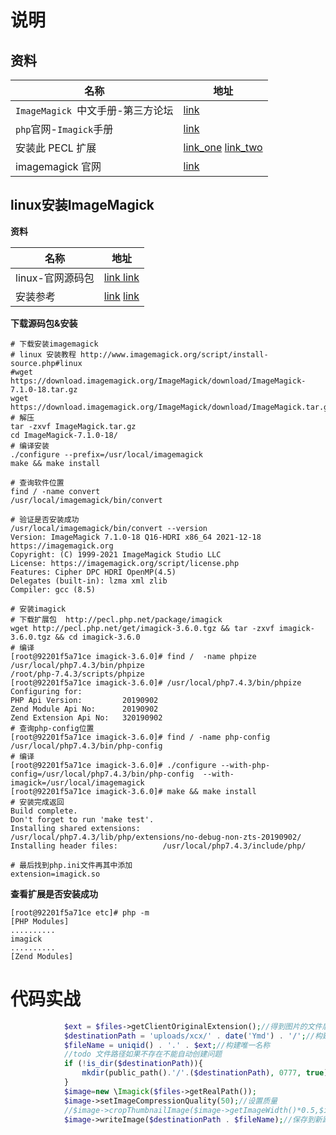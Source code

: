 #  说明



## 资料

| 名称                              | 地址                                                         |
| --------------------------------- | ------------------------------------------------------------ |
| `ImageMagick `中文手册-第三方论坛 | [link](http://www.pooy.net/imagemagick-chinese-manual.html)  |
| `php`官网-`Imagick`手册           | [link](https://www.php.net/manual/zh/book.imagick.php)       |
| 安装此 PECL 扩展                  | [link_one](https://www.php.net/manual/zh/imagick.installation.php)         [link_two](https://pecl.php.net/package/imagick) |
| imagemagick 官网                  | [link](http://www.imagemagick.org/script/install-source.php) |

## linux安装ImageMagick

**资料**

| 名称             | 地址                                                         |
| ---------------- | ------------------------------------------------------------ |
| linux-官网源码包 | [link ](http://www.imagemagick.org/script/install-source.php#linux)  [link](https://download.imagemagick.org/ImageMagick/download/) |
| 安装参考         | [link](https://www.it610.com/article/1292620735990276096.htm)   [link](安装-未完待续日后补充) |

**下载源码包&安装**

```shell
# 下载安装imagemagick
# linux 安装教程 http://www.imagemagick.org/script/install-source.php#linux
#wget https://download.imagemagick.org/ImageMagick/download/ImageMagick-7.1.0-18.tar.gz
wget https://download.imagemagick.org/ImageMagick/download/ImageMagick.tar.gz
# 解压
tar -zxvf ImageMagick.tar.gz
cd ImageMagick-7.1.0-18/
# 编译安装
./configure --prefix=/usr/local/imagemagick
make && make install

# 查询软件位置
find / -name convert 
/usr/local/imagemagick/bin/convert

# 验证是否安装成功
/usr/local/imagemagick/bin/convert --version
Version: ImageMagick 7.1.0-18 Q16-HDRI x86_64 2021-12-18 https://imagemagick.org
Copyright: (C) 1999-2021 ImageMagick Studio LLC
License: https://imagemagick.org/script/license.php
Features: Cipher DPC HDRI OpenMP(4.5) 
Delegates (built-in): lzma xml zlib
Compiler: gcc (8.5)

# 安装imagick
# 下载扩展包  http://pecl.php.net/package/imagick
wget http://pecl.php.net/get/imagick-3.6.0.tgz && tar -zxvf imagick-3.6.0.tgz && cd imagick-3.6.0
# 编译
[root@92201f5a71ce imagick-3.6.0]# find /  -name phpize
/usr/local/php7.4.3/bin/phpize
/root/php-7.4.3/scripts/phpize
[root@92201f5a71ce imagick-3.6.0]# /usr/local/php7.4.3/bin/phpize
Configuring for:
PHP Api Version:         20190902
Zend Module Api No:      20190902
Zend Extension Api No:   320190902
# 查询php-config位置
[root@92201f5a71ce imagick-3.6.0]# find / -name php-config
/usr/local/php7.4.3/bin/php-config
# 编译
[root@92201f5a71ce imagick-3.6.0]# ./configure --with-php-config=/usr/local/php7.4.3/bin/php-config  --with-imagick=/usr/local/imagemagick
[root@92201f5a71ce imagick-3.6.0]# make && make install
# 安装完成返回
Build complete.
Don't forget to run 'make test'.
Installing shared extensions:     /usr/local/php7.4.3/lib/php/extensions/no-debug-non-zts-20190902/
Installing header files:          /usr/local/php7.4.3/include/php/

# 最后找到php.ini文件再其中添加
extension=imagick.so
```

**查看扩展是否安装成功**

```shell
[root@92201f5a71ce etc]# php -m
[PHP Modules]
..........
imagick
..........
[Zend Modules]

```



# 代码实战

```php
            $ext = $files->getClientOriginalExtension();//得到图片的文件后缀 如:jpg
            $destinationPath = 'uploads/xcx/' . date('Ymd') . '/';//构建新的保存路径
            $fileName = uniqid() . '.' . $ext;//构建唯一名称
            //todo 文件路径如果不存在不能自动创建问题
            if (!is_dir($destinationPath)){
                mkdir(public_path().'/'.($destinationPath), 0777, true);
            }
            $image=new \Imagick($files->getRealPath());
            $image->setImageCompressionQuality(50);//设置质量
            //$image->cropThumbnailImage($image->getImageWidth()*0.5,$image->getImageHeight()*0.5);//等比例重置大小
            $image->writeImage($destinationPath . $fileName);//保存到新路径    
```




